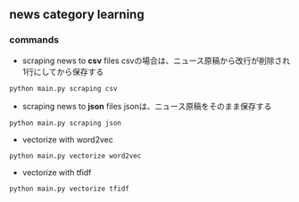 ## news category learning 

### commands

* scraping news to **csv** files 
csvの場合は、ニュース原稿から改行が削除され1行にしてから保存する

```
python main.py scraping csv
```

* scraping news to **json** files
jsonは、ニュース原稿をそのまま保存する
```
python main.py scraping json
```

* vectorize with word2vec

```
python main.py vectorize word2vec
```

* vectorize with tfidf

```
python main.py vectorize tfidf
```


